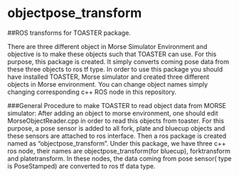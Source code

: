 # objectpose_transform

##ROS transforms for TOASTER package. 

There are three different object in Morse Simulator Environment and objective is to make these objects such that TOASTER can use. For this purpose, this package is created. It simply converts coming pose data from these three objects to ros tf type. 
In order to use this package you should have installed TOASTER, Morse simulator and created three different objects in Morse 
environment. You can change object names simply changing corresponding c++ ROS node in this repository.


###General Procedure to make TOASTER to read object data from MORSE simulator:
After adding an object to morse environment, one should edit
MorseObjectReader.cpp in order to read this objects from toaster. For this purpose, a pose
sensor is added to all fork, plate and bluecup objects and these sensors are attached to ros
interface. Then a ros package is created named as “objectpose_transform”. Under this package,
we have three c++ ros node, their names are objectpose_transform(for bluecup), forktransform
and platetransform. In these nodes, the data coming from pose sensor( type is PoseStamped)
are converted to ros tf data type.
